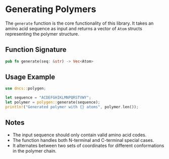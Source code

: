 # Generating Polymers

The `generate` function is the core functionality of this library. It takes an amino acid sequence as input and returns a vector of `Atom` structs representing the polymer structure.

## Function Signature

```rust
pub fn generate(seq: &str) -> Vec<Atom>
```

## Usage Example

```rust
use dncs::polygen;

let sequence = "ACDEFGHIKLMNPQRSTVWY";
let polymer = polygen::generate(sequence);
println!("Generated polymer with {} atoms", polymer.len());
```

## Notes

- The input sequence should only contain valid amino acid codes.
- The function handles both N-terminal and C-terminal special cases.
- It alternates between two sets of coordinates for different conformations in the polymer chain.
